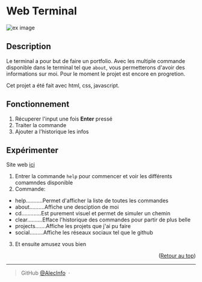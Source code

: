 <a name="readme-top"></a>

<h1> Web Terminal </h1>

![ex image](https://i.pinimg.com/originals/bc/e5/5a/bce55aa451f59852ed2d76217b087ddc.png)

## Description

Le terminal a pour but de faire un portfolio. 
Avec les multiple commande disponible dans le terminal tel que `about`, vous permetterons d'avoir des informations sur moi.
Pour le moment le projet est encore en progretion.

Cet projet a été fait avec html, css, javascript.

## Fonctionnement

1. Récuperer l'input une fois **Enter** pressé 
2. Traiter la commande
3. Ajouter a l'historique les infos

## Expérimenter

Site web [ici](https://alecinfo.github.io/Terminal/)
1. Entrer la commande `help` pour commencer et voir les différents comamndes disponible
2. Commande:
  - help...........Permet d'afficher la liste de toutes les commandes
  - about..........Affiche une desciption de moi
  - cd.............Est purement visuel et permet de simuler un chemin
  - clear..........Efface l'historique des commandes pour partir de plus belle
  - projects.......Affiche les projets que j'ai pu faire
  - social.........Affiche les réseaux sociaux tel que le github
3. Et ensuite amusez vous bien

<p align="right">(<a href="#readme-top">Retour au top</a>)</p>

---

> GitHub [@AlecInfo](https://github.com/AlecInfo) &nbsp;&middot;&nbsp;
